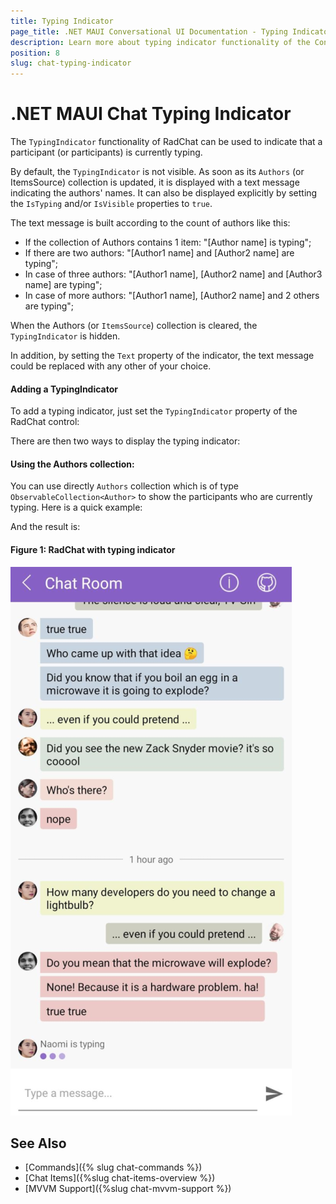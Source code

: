 ```yaml
---
title: Typing Indicator
page_title: .NET MAUI Conversational UI Documentation - Typing Indicator
description: Learn more about typing indicator functionality of the Conversational UI
position: 8
slug: chat-typing-indicator
---
```


# .NET MAUI Chat Typing Indicator

The `TypingIndicator` functionality of RadChat can be used to indicate that a participant (or participants) is currently typing.

By default, the `TypingIndicator` is not visible. As soon as its `Authors` (or ItemsSource) collection is updated, it is displayed with a text message indicating the authors' names. It can also be displayed explicitly by setting the `IsTyping` and/or `IsVisible` properties to `true`.

The text message is built according to the count of authors like this:

* If the collection of Authors contains 1 item: "[Author name] is typing";
* If there are two authors: "[Author1 name] and [Author2 name] are typing";
* In case of three authors: "[Author1 name], [Author2 name] and [Author3 name] are typing";
* In case of more authors: "[Author1 name], [Author2 name] and 2 others are typing";

When the Authors (or `ItemsSource`) collection is cleared, the `TypingIndicator` is hidden.

In addition, by setting the `Text` property of the indicator, the text message could be replaced with any other of your choice.

#### Adding a TypingIndicator

To add a typing indicator, just set the `TypingIndicator` property of the RadChat control:

<snippet id='chat-typingindicator-xaml' />
	
There are then two ways to display the typing indicator:

#### Using the Authors collection:

You can use directly `Authors` collection which is of type `ObservableCollection<Author>` to show the participants who are currently typing. Here is a quick example:

<snippet id='chat-typingindicator-authors-code' />

And the result is:

#### Figure 1: RadChat with typing indicator

![RadChat with typing indicator](images/chat-typing-indicator.png)


## See Also

- [Commands]({% slug chat-commands %})
- [Chat Items]({%slug chat-items-overview %})
- [MVVM Support]({%slug chat-mvvm-support %})
